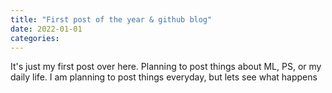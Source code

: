 ```yaml
---
title: "First post of the year & github blog"
date: 2022-01-01
categories: 
---
```


It's just my first post over here. Planning to post things about ML, PS, or my daily life.
I am planning to post things everyday, but lets see what happens
